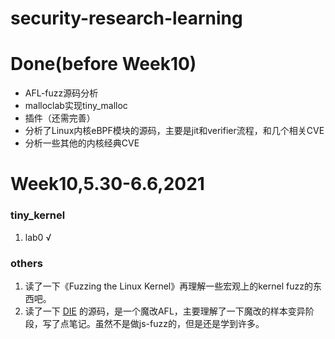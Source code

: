 # security-research-learning

# Done(before Week10)
- AFL-fuzz源码分析
- malloclab实现tiny_malloc
- 插件（还需完善）
- 分析了Linux内核eBPF模块的源码，主要是jit和verifier流程，和几个相关CVE
- 分析一些其他的内核经典CVE

# Week10,5.30-6.6,2021
### tiny_kernel
1. lab0 √
### others
1. 读了一下《Fuzzing the Linux Kernel》再理解一些宏观上的kernel fuzz的东西吧。
2. 读了一下 [DIE](https://github.com/sslab-gatech/DIE) 的源码，是一个魔改AFL，主要理解了一下魔改的样本变异阶段，写了点笔记。虽然不是做js-fuzz的，但是还是学到许多。

